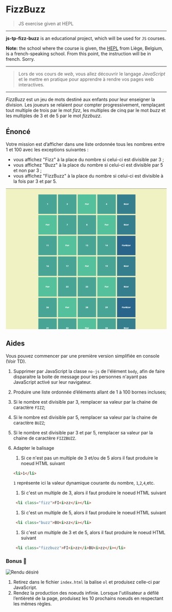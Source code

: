 # FizzBuzz
> JS exercise given at HEPL

* * *

**js-tp-fizz-buzz** is an educational project, which will be used for `JS` courses.

**Note:** the school where the course is given, the [HEPL](http://www.provincedeliege.be/hauteecole) from Liège, Belgium, is a french-speaking school. From this point, the instruction will be in french. Sorry.

* * *

> Lors de vos cours de *web*, vous allez découvrir le langage *JavaScript* et le mettre en pratique pour apprendre à rendre vos pages web interactives.  

* * *
_FizzBuzz_ est un jeu de mots destiné aux enfants pour leur enseigner la division. Les joueurs se relaient pour compter progressivement, remplaçant tout multiple de trois par le mot _fizz_, les multiples de cinq par le mot _buzz_ et les multiples de 3 et de 5 par le mot _fizzbuzz_.

## Énoncé

Votre mission est d’afficher dans une liste ordonnée tous les nombres entre 1 et 100 avec les exceptions suivantes :

- vous affichez "Fizz" à la place du nombre si celui-ci est divisible par 3 ;
- vous affichez "Buzz" à la place du nombre si celui-ci est divisible par 5 et non par 3 ;
- vous affichez "FizzBuzz" à la place du nombre si celui-ci est divisible à la fois par 3 et par 5.

![Étape 1](./fizzbuzz.png)

## Aides

Vous pouvez commencer par une première version simplifiée en console (Voir TD).

1. Supprimer par JavaScript la classe `no-js` de l'élément `body`, afin de faire disparaitre la boite de message pour les personnes n'ayant pas JavaScript activé sur leur navigateur.

2. Produire une liste ordonnée d’éléments allant de 1 à 100 bornes incluses;

3. Si le nombre est divisible par 3, remplacer sa valeur par la chaine de caractère `FIZZ`;

4. Si le nombre est divisible par 5, remplacer sa valeur par la chaine de caractère `BUZZ`;

5. Si le nombre est divisible par 3 et par 5, remplacer sa valeur par la chaine de caractère `FIZZBUZZ`.

6. Adapter le balisage

    1. Si ce n'est pas un multiple de 3 et/ou de 5 alors il faut produire le noeud HTML suivant

      ```html
      <li>1</li>
      ```

      `1` représente ici la valeur dynamique courante du nombre, `1`,`2`,`4`,etc.

    1. Si c'est un multiple de 3, alors il faut produire le noeud HTML suivant

      ```html
       <li class="fizz">FI<i>zz</i></li>
      ```

    1. Si c'est un multiple de 5, alors il faut produire le noeud HTML suivant  

      ```html
       <li class="buzz">BU<i>zz</i></li>
      ```

    1. Si c'est un multiple de 3 et de 5, alors il faut produire le noeud HTML suivant

      ```html
       <li class="fizzbuzz">FI<i>zz</i>BU<i>zz</i></li>
      ```

### Bonus 🥳

![Rendu désiré](./fizzbuzz.gif)

1. Retirez dans le fichier `index.html` la balise `ol` et produisez celle-ci par JavaScript.
2. Rendez la production des noeuds infinie. Lorsque l'utilisateur a défilé l’entièreté de la page, produisez les 10 prochains noeuds en respectant les mêmes règles.
